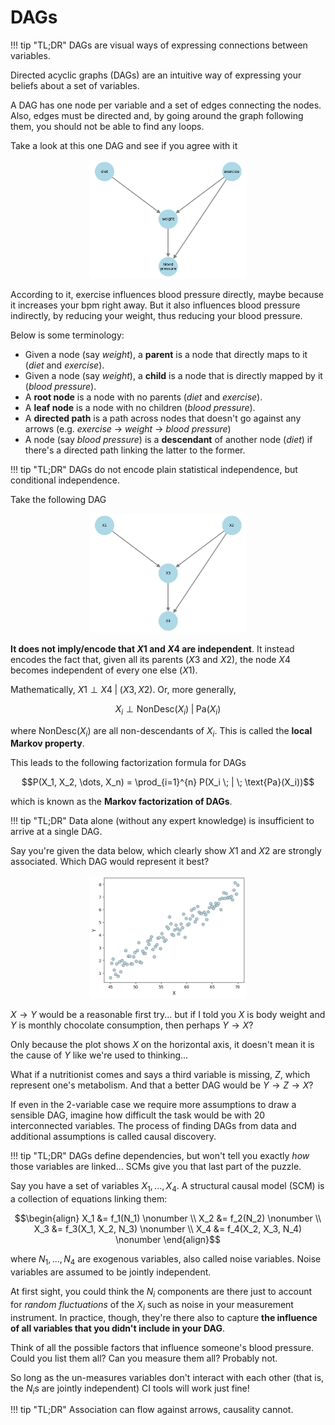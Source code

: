 # **DAGs**

!!! tip "TL;DR"
    DAGs are visual ways of expressing connections between variables.

Directed acyclic graphs (DAGs) are an intuitive way of expressing your beliefs about a set of variables. 

A DAG has one node per variable and a set of edges connecting the nodes. Also, edges must be directed and, by going around the graph following them, you should not be able to find any loops. 

Take a look at this one DAG and see if you agree with it

<div style="text-align:center;">
  <img src="../imgs/dag1.png" alt="dag1" width="50%" />
</div>

According to it, exercise influences blood pressure directly, maybe because it increases your bpm right away. But it also influences blood pressure indirectly, by reducing your weight, thus reducing your blood pressure.

Below is some terminology:

- Given a node (say *weight*), a **parent** is a node that directly maps to it (*diet* and *exercise*).
- Given a node (say *weight*), a **child** is a node that is directly mapped by it (*blood pressure*).
- A **root node** is a node with no parents (*diet* and *exercise*).
- A **leaf node** is a node with no children (*blood pressure*).
- A **directed path** is a path across nodes that doesn't go against any arrows (e.g. *exercise* -> *weight* -> *blood pressure*)
- A node (say *blood pressure*) is a **descendant** of another node (*diet*) if there's a directed path linking the latter to the former.

!!! tip "TL;DR"
    DAGs do not encode plain statistical independence, but conditional independence.

Take the following DAG

<div style="text-align:center;">
  <img src="../imgs/dag2.png" alt="dag2" width="50%" />
</div>

**It does not imply/encode that $X1$ and $X4$ are independent**. It instead encodes the fact that, given all its parents ($X3$ and $X2$), the node $X4$ becomes independent of every one else ($X1$).

Mathematically, $X1 \perp X4 \; | \; (X3, X2)$. Or, more generally,

$$X_i \perp \text{NonDesc}(X_i) \; | \; \text{Pa}(X_i)$$

where $\text{NonDesc}(X_i)$ are all non-descendants of $X_i$. This is called the **local Markov property**.

This leads to the following factorization formula for DAGs

$$P(X_1, X_2, \dots, X_n) = \prod_{i=1}^{n} P(X_i \; | \; \text{Pa}(X_i))$$

which is known as the **Markov factorization of DAGs**.

!!! tip "TL;DR"
    Data alone (without any expert knowledge) is insufficient to arrive at a single DAG.

Say you're given the data below, which clearly show $X1$ and $X2$ are strongly associated. Which DAG would represent it best?

<div style="text-align:center;">
  <img src="../imgs/dag3.png" alt="dag3" width="50%" />
</div>

$X \rightarrow Y$ would be a reasonable first try... but if I told you $X$ is body weight and $Y$ is monthly chocolate consumption, then perhaps $Y \rightarrow X$?

Only because the plot shows $X$ on the horizontal axis, it doesn't mean it is the cause of $Y$ like we're used to thinking...

What if a nutritionist comes and says a third variable is missing, $Z$, which represent one's metabolism. And that a better DAG would be $Y \rightarrow Z \rightarrow X$?

If even in the 2-variable case we require more assumptions to draw a sensible DAG, imagine how difficult the task would be with 20 interconnected variables. The process of finding DAGs from data and additional assumptions is called causal discovery.

!!! tip "TL;DR"
    DAGs define dependencies, but won't tell you exactly *how* those variables are linked... SCMs give you that last part of the puzzle.

Say you have a set of variables $X_1,...,X_4$. A structural causal model (SCM) is a collection of equations linking them:

$$\begin{align}
X_1 &= f_1(N_1) \nonumber \\
X_2 &= f_2(N_2) \nonumber \\
X_3 &= f_3(X_1, X_2, N_3) \nonumber \\
X_4 &= f_4(X_2, X_3, N_4) \nonumber
\end{align}$$

where $N_1,...,N_4$ are exogenous variables, also called noise variables. Noise variables are assumed to be jointly independent.

At first sight, you could think the $N_i$ components are there just to account for *random fluctuations* of the $X_i$ such as noise in your measurement instrument. In practice, though, they're there also to capture **the influence of all variables that you didn't include in your DAG**.

Think of all the possible factors that influence someone's blood pressure. Could you list them all? Can you measure them all? Probably not. 

So long as the un-measures variables don't interact with each other (that is, the $N_i$s are jointly independent) CI tools will work just fine!

!!! tip "TL;DR"
    Association can flow against arrows, causality cannot.

